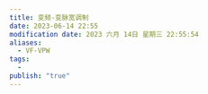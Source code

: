 ```yaml
---
title: 变频-变脉宽调制
date: 2023-06-14 22:55
modification date: 2023 六月 14日 星期三 22:55:54
aliases:
  - VF-VPW
tags:
  - 
publish: "true"
---
```


